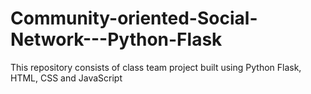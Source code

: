 # Community-oriented-Social-Network---Python-Flask
This repository  consists of class team project built using Python Flask, HTML, CSS and JavaScript
